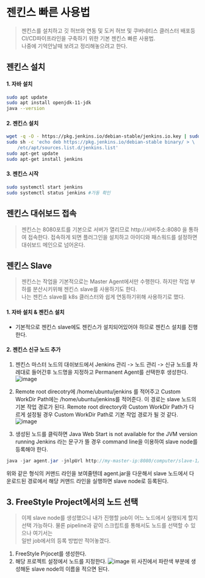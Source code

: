# 젠킨스 빠른 사용법
> 젠킨스를 설치하고 깃 허브와 연동 및 도커 허브 및 쿠버네티스 클러스터 배포등 CI/CD파이프라인을 구축하기 위한 기본 젠킨스 빠른 사용법.  
나중에 기억안날때 보려고 정리해놓으려고 한다.

## 젠킨스 설치
#### 1. 자바 설치
```sh
sudo apt update
sudo apt install openjdk-11-jdk
java --version
```
#### 2. 젠킨스 설치
```sh
wget -q -O - https://pkg.jenkins.io/debian-stable/jenkins.io.key | sudo apt-key add -
sudo sh -c 'echo deb https://pkg.jenkins.io/debian-stable binary/ > \
    /etc/apt/sources.list.d/jenkins.list'
sudo apt-get update
sudo apt-get install jenkins
```

#### 3. 젠킨스 시작
```sh
sudo systemctl start jenkins 
sudo systemctl status jenkins #가동 확인
```

## 젠킨스 대쉬보드 접속
> 젠킨스는 8080포트를 기본으로 서버가 열리므로 http://서버주소:8080 을 통하여 접속한다.   접속하게 되면 플러그인을 설치하고 아이디와 패스워드를  설정하면 대쉬보드 메인으로 넘어온다.

## 젠킨스 Slave 
> 젠킨스는 작업을 기본적으로는 Master Agent에서만 수행한다. 하지만 작업 부하를 분산시키위해 젠킨스 slave를 사용하기도 한다.  
나는 젠킨스 slave를 k8s 클러스터와 쉽게 연동하기위해 사용하기로 했다.
#### 1. 자바 설치 & 젠킨스 설치
- 기본적으로 젠킨스 slave에도 젠킨스가 설치되어있어야 하므로 젠킨스 설치를 진행한다.

#### 2. 젠킨스 신규 노드 추가
1. 젠킨스 마스터 노드의 대쉬보드에서 Jenkins 관리 -> 노드 관리 -> 신규 노드를 차례대로 들어간후 노드명을 지정하고   Permanent Agent를 선택한후 생성한다.
![image](https://user-images.githubusercontent.com/22045187/108360372-77e08200-7234-11eb-87fd-70c4d26b4796.png)

2. Remote root direcotry에  /home/ubuntu/jenkins 를 적어주고 Custom WorkDir Path에는 /home/ubuntu/jenkins를 적어준다. 이 경로는 slave 노드의 기본 작업 경로가 된다.
Remote root directory와 Custom WorkDir Path가 다르게 설정될 경우 Custom WorkDir Path로 기본 작업 경로가 될 것 같다.
![image](https://user-images.githubusercontent.com/22045187/108360851-110f9880-7235-11eb-8f93-cf07c5ec0ece.png)

3. 생성된 노드를 클릭하면 Java Web Start is not available for the JVM version running Jenkins 라는 문구가 뜰 경우 command line을 이용하여 slave node를  
등록해야 한다. 
```java
java -jar agent.jar -jnlpUrl http://my-master-ip:8080/computer/slave-1/slave-agent.jnlp -secret 1f5cdd17e753cbe82910e106b60a97b2afe0133b70e90373f3a73e0be93aebe2 -workDir "/home/ubuntu/jenkins"
```
위와 같은 형식의 커맨드 라인을 보여줄텐데 agent.jar을 다운해서 slave 노드에서 다운로드된 경로에서 해당 커맨드 라인을 실행하면 slave node로 등록된다.

## 3. FreeStyle Project에서의 노드 선택
> 이제 slave node를 생성했으니 내가 진행할 job이 어느 노드에서 실행되게 할지 선택 가능하다. 물론 pipeline과 같이 스크립트를 통해서도 노드를 선택할 수 있으나 여기서는  
일반 job에서의 등록 방법만 적어놓겠다.
1. FreeStyle Prjocet를 생성한다.
2. 해당 프로젝트 설정에서 노드를 지정한다. 
![image](https://user-images.githubusercontent.com/22045187/108361383-bdea1580-7235-11eb-996e-6c29475e478b.png)
위 사진에서 파란색 부분에 생성해둔 slave node의 이름을 적으면 된다.
